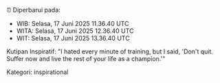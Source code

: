 ⏰ Diperbarui pada:
- WIB: Selasa, 17 Juni 2025 11.36.40 UTC
- WITA: Selasa, 17 Juni 2025 12.36.40 UTC
- WIT: Selasa, 17 Juni 2025 13.36.40 UTC

Kutipan Inspiratif:
"I hated every minute of training, but I said, 'Don't quit. Suffer now and live the rest of your life as a champion.'"


Kategori: inspirational

